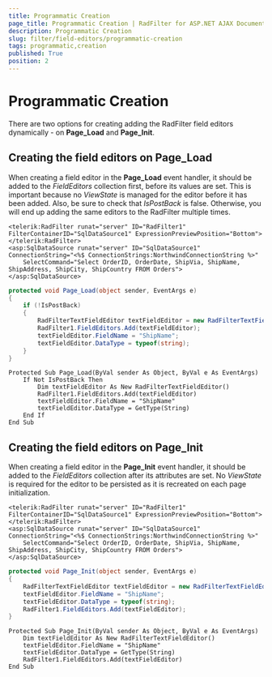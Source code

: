 ```yaml
---
title: Programmatic Creation
page_title: Programmatic Creation | RadFilter for ASP.NET AJAX Documentation
description: Programmatic Creation
slug: filter/field-editors/programmatic-creation
tags: programmatic,creation
published: True
position: 2
---
```


# Programmatic Creation



There are two options for creating adding the RadFilter field editors dynamically - on **Page_Load** and **Page_Init**.

## Creating the field editors on Page_Load

When creating a field editor in the **Page_Load** event handler, it should be added to the *FieldEditors* collection first, before its values are set. This is important because no *ViewState* is managed for the editor before it has been added. Also, be sure to check that *IsPostBack* is false. Otherwise, you will end up adding the same editors to the RadFilter multiple times.



````ASPNET
<telerik:RadFilter runat="server" ID="RadFilter1" FilterContainerID="SqlDataSource1" ExpressionPreviewPosition="Bottom">
</telerik:RadFilter>
<asp:SqlDataSource runat="server" ID="SqlDataSource1" ConnectionString="<%$ ConnectionStrings:NorthwindConnectionString %>"
    SelectCommand="Select OrderID, OrderDate, ShipVia, ShipName, ShipAddress, ShipCity, ShipCountry FROM Orders">
</asp:SqlDataSource>
````
````C#
protected void Page_Load(object sender, EventArgs e)
{
    if (!IsPostBack)
    {
        RadFilterTextFieldEditor textFieldEditor = new RadFilterTextFieldEditor();
        RadFilter1.FieldEditors.Add(textFieldEditor);
        textFieldEditor.FieldName = "ShipName";
        textFieldEditor.DataType = typeof(string);
    }
}
````
````VB.NET
Protected Sub Page_Load(ByVal sender As Object, ByVal e As EventArgs)
    If Not IsPostBack Then
        Dim textFieldEditor As New RadFilterTextFieldEditor()
        RadFilter1.FieldEditors.Add(textFieldEditor)
        textFieldEditor.FieldName = "ShipName"
        textFieldEditor.DataType = GetType(String)
    End If
End Sub
````


## Creating the field editors on Page_Init

When creating a field editor in the **Page_Init** event handler, it should be added to the *FieldEditors* collection after its attributes are set. No *ViewState* is required for the editor to be persisted as it is recreated on each page initialization.



````ASPNET
<telerik:RadFilter runat="server" ID="RadFilter1" FilterContainerID="SqlDataSource1" ExpressionPreviewPosition="Bottom">
</telerik:RadFilter>
<asp:SqlDataSource runat="server" ID="SqlDataSource1" ConnectionString="<%$ ConnectionStrings:NorthwindConnectionString %>"
    SelectCommand="Select OrderID, OrderDate, ShipVia, ShipName, ShipAddress, ShipCity, ShipCountry FROM Orders">
</asp:SqlDataSource>
````
````C#
protected void Page_Init(object sender, EventArgs e)
{
    RadFilterTextFieldEditor textFieldEditor = new RadFilterTextFieldEditor();
    textFieldEditor.FieldName = "ShipName";
    textFieldEditor.DataType = typeof(string);
    RadFilter1.FieldEditors.Add(textFieldEditor);
}
````
````VB.NET
Protected Sub Page_Init(ByVal sender As Object, ByVal e As EventArgs)
    Dim textFieldEditor As New RadFilterTextFieldEditor()
    textFieldEditor.FieldName = "ShipName"
    textFieldEditor.DataType = GetType(String)
    RadFilter1.FieldEditors.Add(textFieldEditor)
End Sub
````

